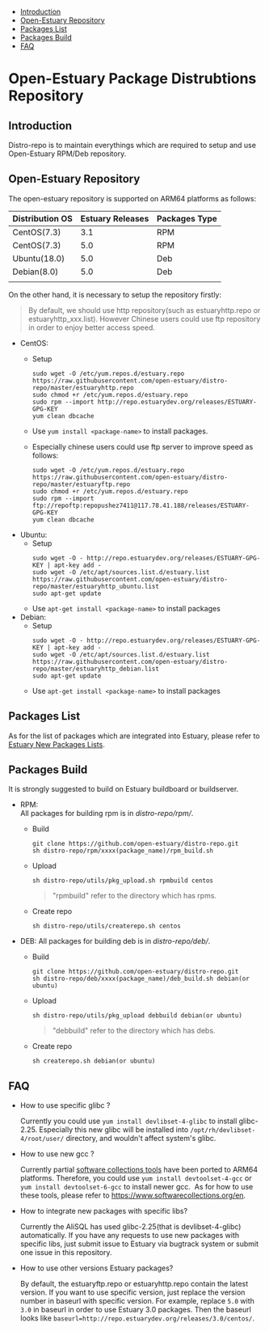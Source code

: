 * [Introduction](#1)
* [Open-Estuary Repository](#2)
* [Packages List](#3)
* [Packages Build](#4)
* [FAQ](#5)

# Open-Estuary Package Distrubtions Repository
## <a name="1">Introduction</a>
Distro-repo is to maintain everythings which are required to setup and use Open-Estuary RPM/Deb repository.  

## <a name="2">Open-Estuary Repository</a>
The open-estuary repository is supported on ARM64 platforms as follows:

|Distribution OS|Estuary Releases|Packages Type|
|--|--|--|
|CentOS(7.3)|3.1|RPM|
|CentOS(7.3)|5.0|RPM|
|Ubuntu(18.0)|5.0|Deb|
|Debian(8.0)|5.0|Deb|
||||

On the other hand, it is necessary to setup the repository firstly:
> By default, we should use http repository(such as estuaryhttp.repo or estuaryhttp_xxx.list).
> However Chinese users could use ftp repository in order to enjoy better access speed.

- CentOS:  
  - Setup
    ```
    sudo wget -O /etc/yum.repos.d/estuary.repo https://raw.githubusercontent.com/open-estuary/distro-repo/master/estuaryhttp.repo    
    sudo chmod +r /etc/yum.repos.d/estuary.repo
    sudo rpm --import http://repo.estuarydev.org/releases/ESTUARY-GPG-KEY
    yum clean dbcache
    ```
    
   - Use `yum install <package-name>` to install packages.   
   - Especially chinese users could use ftp server to improve speed as follows:    
     ```               
     sudo wget -O /etc/yum.repos.d/estuary.repo https://raw.githubusercontent.com/open-estuary/distro-repo/master/estuaryftp.repo     
     sudo chmod +r /etc/yum.repos.d/estuary.repo               
     sudo rpm --import ftp://repoftp:repopushez7411@117.78.41.188/releases/ESTUARY-GPG-KEY               
     yum clean dbcache
     ```
- Ubuntu: 
  - Setup
     ```
     sudo wget -O - http://repo.estuarydev.org/releases/ESTUARY-GPG-KEY | apt-key add -
     sudo wget -O /etc/apt/sources.list.d/estuary.list https://raw.githubusercontent.com/open-estuary/distro-repo/master/estuaryhttp_ubuntu.list
     sudo apt-get update
     ```
  - Use `apt-get install <package-name>` to install packages
       
- Debian:      
  - Setup       
     ```    
     sudo wget -O - http://repo.estuarydev.org/releases/ESTUARY-GPG-KEY | apt-key add -     
     sudo wget -O /etc/apt/sources.list.d/estuary.list https://raw.githubusercontent.com/open-estuary/distro-repo/master/estuaryhttp_debian.list
     sudo apt-get update
     ```
  - Use `apt-get install <package-name>` to install packages

## <a name="4">Packages List</a>  
As for the list of packages which are integrated into Estuary, please refer to [Estuary New Packages Lists](https://github.com/open-estuary/distro-repo/blob/master/packages_list.md).  

## <a name="3">Packages Build</a>  

It is strongly suggested to build on Estuary buildboard or buildserver.  

- RPM:  
All packages for building rpm is in *distro-repo/rpm/*.   
  - Build
    ```
    git clone https://github.com/open-estuary/distro-repo.git
    sh distro-repo/rpm/xxxx(package_name)/rpm_build.sh
    ```
  - Upload
    ```
    sh distro-repo/utils/pkg_upload.sh rpmbuild centos
    ```
    > "rpmbuild" refer to the directory which has rpms.
  - Create repo
    ```
    sh distro-repo/utils/createrepo.sh centos
    ```

- DEB:
All packages for building deb is in *distro-repo/deb/*.
  - Build
    ```
    git clone https://github.com/open-estuary/distro-repo.git
    sh distro-repo/deb/xxxx(package_name)/deb_build.sh debian(or ubuntu)
    ```
  - Upload
    ```
    sh distro-repo/utils/pkg_upload debbuild debian(or ubuntu)
    ```
    > "debbuild" refer to the directory which has debs.
  - Create repo
    ```
    sh createrepo.sh debian(or ubuntu)
    ```

## <a name="5">FAQ</a>
* How to use specific glibc ?

  Currently you could use `yum install devlibset-4-glibc` to install glibc-2.25. Especially this new glibc will be installed into `/opt/rh/devlibset-4/root/user/` directory, and wouldn't affect system's glibc. 
  
* How to use new gcc ?
  
  Currently partial [software collections tools](https://www.softwarecollections.org/en/) have been ported to ARM64 platforms. Therefore, you could use `yum install devtoolset-4-gcc` or `yum install devtoolset-6-gcc` to install newer gcc. 
  As for how to use these tools, please refer to https://www.softwarecollections.org/en.

* How to integrate new packages with specific libs? 

  Currently the AliSQL has used glibc-2.25(that is devlibset-4-glibc) automatically. If you have any requests to use new packages with specific libs, just submit issue to Estuary via bugtrack system or submit one issue in this repository.

* How to use other versions Estuary packages?
 
  By default, the estuaryftp.repo or estuaryhttp.repo contain the latest version. If you want to use specific version, just replace the version number in baseurl with specific version. For example, replace `5.0` with `3.0` in baseurl in order to use Estuary 3.0 packages. Then the baseurl looks like `baseurl=http://repo.estuarydev.org/releases/3.0/centos/`.
  
